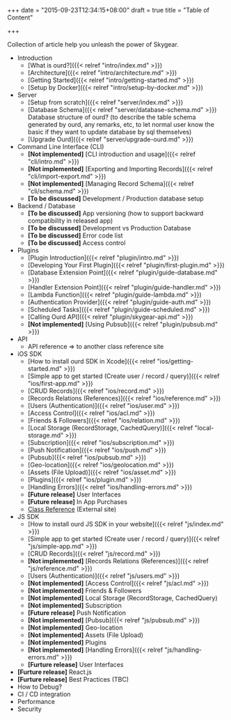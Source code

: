 +++
date = "2015-09-23T12:34:15+08:00"
draft = true
title = "Table of Content"

+++

Collection of article help you unleash the power of Skygear.


- Introduction
  - [What is ourd?]({{< relref "intro/index.md" >}})
  - [Architecture]({{< relref "intro/architecture.md" >}})
  - [Getting Started]({{< relref "intro/getting-started.md" >}})
  - [Setup by Docker]({{< relref "intro/setup-by-docker.md" >}})
- Server
  - [Setup from scratch]({{< relref "server/index.md" >}})
  - [Database Schema]({{< relref "server/database-schema.md" >}}) Database structure of ourd? (to describe the table schema generated by ourd, any remarks, etc, to let normal user know the basic if they want to update database by sql themselves)
  - [Upgrade Ourd]({{< relref "server/upgrade-ourd.md" >}})
- Command Line Interface (CLI)
  - **[Not implemented]** [CLI introduction and usage]({{< relref "cli/intro.md" >}})
  - **[Not implemented]** [Exporting and Importing Records]({{< relref "cli/import-export.md" >}})
  - **[Not implemented]** [Managing Record Schema]({{< relref "cli/schema.md" >}})
  - **[To be discussed]** Development / Production database setup
- Backend / Database
  - **[To be discussed]** App versioning (how to support backward compatibility in released app)
  - **[To be discussed]** Development vs Production Database
  - **[To be discussed]** Error code list
  - **[To be discussed]** Access control
- Plugins
  - [Plugin Introduction]({{< relref "plugin/intro.md" >}})
  - [Developing Your First Plugin]({{< relref "plugin/first-plugin.md" >}})
  - [Database Extension Point]({{< relref "plugin/guide-database.md" >}})
  - [Handler Extension Point]({{< relref "plugin/guide-handler.md" >}})
  - [Lambda Function]({{< relref "plugin/guide-lambda.md" >}})
  - [Authentication Provider]({{< relref "plugin/guide-auth.md" >}})
  - [Scheduled Tasks]({{< relref "plugin/guide-scheduled.md" >}})
  - [Calling Ourd API]({{< relref "plugin/skygear-api.md" >}})
  - **[Not implemented]** [Using Pubsub]({{< relref "plugin/pubsub.md" >}})
- API
  - API reference => to another class reference site
- iOS SDK
  - [How to install ourd SDK in Xcode]({{< relref "ios/getting-started.md" >}})
  - [Simple app to get started (Create user / record / query)]({{< relref "ios/first-app.md" >}})
  - [CRUD Records]({{< relref "ios/record.md" >}})
  - [Records Relations (References)]({{< relref "ios/reference.md" >}})
  - [Users (Authentication)]({{< relref "ios/user.md" >}})
  - [Access Control]({{< relref "ios/acl.md" >}})
  - [Friends & Followers]({{< relref "ios/relation.md" >}})
  - [Local Storage (RecordStorage, CachedQuery)]({{< relref "local-storage.md" >}})
  - [Subscription]({{< relref "ios/subscription.md" >}})
  - [Push Notification]({{< relref "ios/push.md" >}})
  - [Pubsub]({{< relref "ios/pubsub.md" >}})
  - [Geo-location]({{< relref "ios/geolocation.md" >}})
  - [Assets (File Upload)]({{< relref "ios/asset.md" >}})
  - [Plugins]({{< relref "ios/plugin.md" >}})
  - [Handling Errors]({{< relref "ios/handling-errors.md" >}})
  - **[Future release]** User Interfaces
  - **[Future release]** In App Purchases
  - [Class Reference](http://docs.pandadb.com/ios/) (External site)
- JS SDK
  - [How to install ourd JS SDK in your website]({{< relref "js/index.md" >}})
  - [Simple app to get started (Create user / record / query)]({{< relref "js/simple-app.md" >}})
  - [CRUD Records]({{< relref "js/record.md" >}})
  - **[Not implemented]** [Records Relations (References)]({{< relref "js/reference.md" >}})
  - [Users (Authentication)]({{< relref "js/users.md" >}})
  - **[Not implemented]** [Access Control]({{< relref "js/acl.md" >}})
  - **[Not implemented]** Friends & Followers
  - **[Not implemented]** Local Storage (RecordStorage, CachedQuery)
  - **[Not implemented]** Subscription
  - **[Future release]** Push Notification
  - **[Not implemented]** [Pubsub]({{< relref "js/pubsub.md" >}})
  - **[Not implemented]** Geo-location
  - **[Not implemented]** Assets (File Upload)
  - **[Not implemented]** Plugins
  - **[Not implemented]** [Handling Errors]({{< relref "js/handling-errors.md" >}})
  - **[Furture release]** User Interfaces
- **[Furture release]** React.js
- **[Furture release]** Best Practices (TBC)
 - How to Debug?
 - CI / CD integration
 - Performance
 - Security
